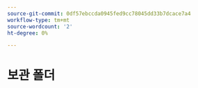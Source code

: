 ```yaml
---
source-git-commit: 0df57ebccda0945fed9cc78045dd33b7dcace7a4
workflow-type: tm+mt
source-wordcount: '2'
ht-degree: 0%

---
```

# 보관 폴더
